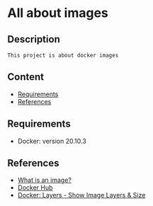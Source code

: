 # All about images
## Description
    This project is about docker images
## Content
- [Requirements](#Requirements)
- [References](#References)
## Requirements
- Docker: version 20.10.3
## References
- [What is an image?](https://www.tutorialspoint.com/docker/docker_images.htm)
- [Docker Hub](https://hub.docker.com/)
- [Docker: Layers - Show Image Layers & Size](https://www.shellhacks.com/docker-layers-show-image-layers-size/)
